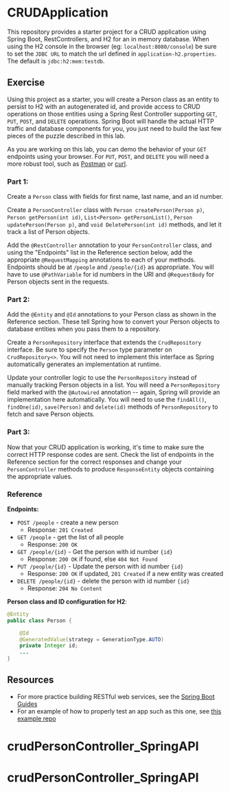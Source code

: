 # CRUDApplication

This repository provides a starter project for a CRUD application using Spring Boot, RestControllers, and H2 for an in memory database. When using the H2 console in the browser (eg: `localhost:8080/console`) be sure to set the `JDBC URL` to match the url defined in `application-h2.properties`. The default is `jdbc:h2:mem:testdb`.

## Exercise

Using this project as a starter, you will create a Person class as an entity to persist to H2 with an autogenerated id, and provide access to CRUD operations on those entities using a Spring Rest Controller supporting `GET`, `PUT`, `POST`, and `DELETE` operations. Spring Boot will handle the actual HTTP traffic and database components for you, you just need to build the last few pieces of the puzzle described in this lab.

As you are working on this lab, you can demo the behavior of your `GET` endpoints using your browser. For `PUT`, `POST`, and `DELETE` you will need a more robust tool, such as [Postman](https://www.getpostman.com/) or [curl](https://curl.haxx.se/).

### Part 1:

Create a `Person` class with fields for first name, last name, and an id number.

Create a `PersonController` class with `Person createPerson(Person p)`, `Person getPerson(int id)`, `List<Person> getPersonList()`, `Person updatePerson(Person p)`, and `void DeletePerson(int id)` methods, and let it track a list of Person objects.

Add the `@RestController` annotation to your `PersonController` class, and using the "Endpoints" list in the Reference section below, add the appropriate `@RequestMapping` annotations to each of your methods. Endpoints should be at `/people` and `/people/{id}` as appropriate. You will have to use `@PathVariable` for id numbers in the URI and `@RequestBody` for Person objects sent in the requests.


### Part 2: 

Add the `@Entity` and `@Id` annotations to your Person class as shown in the Reference section. These tell Spring how to convert your Person objects to database entities when you pass them to a repository.

Create a `PersonRepository` interface that extends the `CrudRepository` interface. Be sure to specify the `Person` type parameter on `CrudRepository<>`. You will not need to implement this interface as Spring automatically generates an implementation at runtime.

Update your controller logic to use the `PersonRepository` instead of manually tracking Person objects in a list. You will need a `PersonRepository` field marked with the `@Autowired` annotation -- again, Spring will provide an implementation here automatically. You will need to use the `findAll()`, `findOne(id)`, `save(Person)` and `delete(id)` methods of `PersonRepository` to fetch and save Person objects.

### Part 3:


Now that your CRUD application is working, it's time to make sure the correct HTTP response codes are sent. Check the list of endpoints in the Reference section for the correct responses and change your `PersonController` methods to produce `ResponseEntity` objects containing the appropriate values.


### Reference

**Endpoints:**

- `POST /people` - create a new person
  - Response: `201 Created`
- `GET /people` - get the list of all people
  - Response: `200 OK` 
- `GET /people/{id}` - Get the person with id number `{id}`
  - Response: `200 OK` if found, else `404 Not Found`
- `PUT /people/{id}` - Update the person with id number `{id}`
  - Response: `200 OK` if updated, `201 Created` if a new entity was created
- `DELETE /people/{id}` - delete the person with id number `{id}`
  - Response: `204 No Content`

**Person class and  ID configuration for H2**:

```Java
@Entity
public class Person {

    @Id
    @GeneratedValue(strategy = GenerationType.AUTO)
    private Integer id;
    ...
}
```

## Resources

- For more practice building RESTful web services, see the [Spring Boot Guides](https://spring.io/guides)
- For an example of how to properly test an app such as this one, see [this example repo](https://github.com/Zipcoder/SpringBootWithUnitTest)
# crudPersonController_SpringAPI
# crudPersonController_SpringAPI
